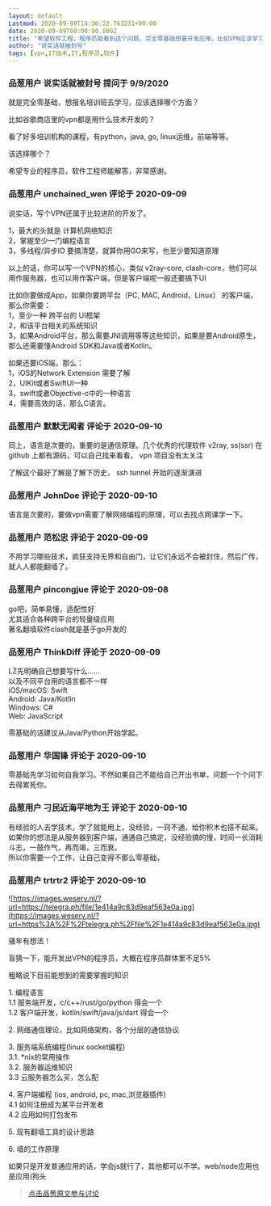 ```yaml
---
layout: default
Lastmod: 2020-09-09T14:36:22.763231+00:00
date: 2020-09-09T00:00:00.000Z
title: "希望软件工程，程序员能看到这个问题，完全零基础想要开发应用，比如VPN应该学习哪些技术？"
author: "说实话就被封号"
tags: [vpn,IT技术,IT,程序员,软件]
---
```



### 品葱用户 **说实话就被封号** 提问于 9/9/2020
    
就是完全零基础，想报名培训班去学习，应该选择哪个方面？  
  
比如谷歌商店里的vpn都是用什么技术开发的？  
  
看了好多培训机构的课程，有python，java, go, linux运维，前端等等。  
  
该选择哪个？  
  
希望专业的程序员，软件工程师能解答，非常感谢。
    
                

### 品葱用户 **unchained_wen** 评论于 2020-09-09
        
说实话，写个VPN还属于比较进阶的开发了。  
  
1，最大的头就是 计算机网络知识  
2，掌握至少一门编程语言  
3，多线程/异步IO 要搞清楚，就算你用GO来写，也至少要知道原理  
  
以上的话，你可以写一个VPN的核心，类似 v2ray-core, clash-core，他们可以用作服务器，也可以用作客户端，但是客户端呢一般还要搞下UI  
  
比如你要做成App，如果你要跨平台（PC, MAC, Android，Linux） 的客户端，那么你需要：  
1，至少一种 跨平台的 UI框架  
2，和该平台相关的系统知识  
3，如果Android平台，那么需要JNI调用等等这些知识，如果是要Android原生，那么还需要懂Android SDK和Java或者Kotlin。  
  
如果还要iOS端，那么：  
1，iOS的Network Extension 需要了解  
2，UIKit或者SwiftUI一种  
3，swift或者Objective-c中的一种语言  
4，需要高效的话，那么C语言。
        
                

### 品葱用户 **默默无闻者** 评论于 2020-09-10
        
同上，语言是次要的，重要的是通信原理。几个优秀的代理软件 v2ray, ss(ssr) 在github 上都有源码，可以自己找来看看。 vpn 项目没有太关注   
  
了解这个最好了解是了解下历史， ssh tunnel 开始的逐渐演进
        
                

### 品葱用户 **JohnDoe** 评论于 2020-09-10
        
语言是次要的，要做vpn需要了解网络编程的原理，可以去找点网课学一下。
        
                

### 品葱用户 **范松忠** 评论于 2020-09-09
        
不用学习哪些技术，疯狂支持无界和自由门，让它们永远不会被封住，然后广传，就人人都能翻墙了。
        
                

### 品葱用户 **pincongjue** 评论于 2020-09-08
        
go吧，简单易懂，适配性好  
尤其适合各种跨平台的轻量级应用  
著名翻墙软件clash就是基于go开发的
        
                

### 品葱用户 **ThinkDiff** 评论于 2020-09-09
        
LZ先明确自己想要写什么……   
以及不同平台用的语言都不一样  
iOS/macOS: Swift  
Android: Java/Kotlin  
Windows: C#  
Web: JavaScript  
  
零基础的话建议从Java/Python开始学起。
        
                

### 品葱用户 **华国锋** 评论于 2020-09-10
        
零基础先学习如何自我学习。不然如果自己不能给自己开出书单，问题一个个问下去得累死你。
        
                

### 品葱用户 **刁民近海平地为王** 评论于 2020-09-10
        
有经验的人去学技术，学了就能用上，没经验，一窍不通，给你积木也搭不起来。  
如果你的想法是从服务器到客户端，通通自己搞定，没经验搞的慢，时间一长消耗斗志，一鼓作气，再而竭，三而衰。  
所以你需要一个工作，让自己变得不那么零基础，
        
                

### 品葱用户 **trtrtr2** 评论于 2020-09-10
        
![https://images.weserv.nl/?url=https://telegra.ph/file/1e414a9c83d9eaf563e0a.jpg](https://images.weserv.nl/?url=https%3A%2F%2Ftelegra.ph%2Ffile%2F1e414a9c83d9eaf563e0a.jpg)  
  
骚年有想法！  
  
盲猜一下，能开发出VPN的程序员，大概在程序员群体里不足5%   
  
粗略说下目前能想到的需要掌握的知识  
  
1\. 编程语言   
1.1 服务端开发，c/c++/rust/go/python 得会一个  
1.2 客户端开发，kotlin/swift/java/js/dart 得会一个  
  
2\. 网络通信理论，比如网络架构，各个分层的通信协议  
  
3\. 服务端系统编程(linux socket编程)  
3.1. \*nix的常用操作  
3.2. 服务器运维知识  
3.3 云服务器怎么买，怎么配  
  
4\. 客户端编程 (ios, android, pc, mac,浏览器插件)  
4.1 如何注册成为某平台开发者  
4.2 应用如何打包发布  
  
5\. 现有翻墙工具的设计思路  
  
6\. 墙的工作原理  
  
  
如果只是开发普通应用的话，学会js就行了，其他都可以不学。web/node应用也是应用(狗头
        
                





> [点击品葱原文参与讨论](https://pincong.rocks/question/30755)

